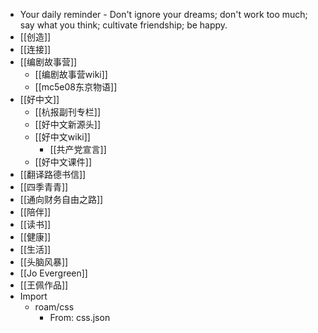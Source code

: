 - Your daily reminder - Don't ignore your dreams; don't work too much; say what you think; cultivate friendship; be happy.
- [[创造]]
- [[连接]]
- [[编剧故事营]]
    - [[编剧故事营wiki]]
    - [[mc5e08东京物语]]
- [[好中文]]
    - [[杭报副刊专栏]]
    - [[好中文新源头]]
    - [[好中文wiki]]
        - [[共产党宣言]]
    - [[好中文课件]]
- [[翻译路德书信]]
- [[四季青青]]
- [[通向财务自由之路]]
- [[陪伴]]
- [[读书]]
- [[健康]]
- [[生活]]
- [[头脑风暴]]
- [[Jo Evergreen]]
- [[王佩作品]]
- Import
    - roam/css
        - From: css.json
